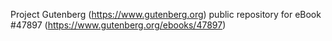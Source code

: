 Project Gutenberg (https://www.gutenberg.org) public repository for eBook #47897 (https://www.gutenberg.org/ebooks/47897)
